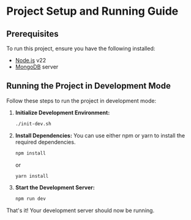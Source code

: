 # Project Setup and Running Guide

## Prerequisites
To run this project, ensure you have the following installed:
- [Node.js](https://nodejs.org/) v22
- [MongoDB](https://www.mongodb.com/) server

## Running the Project in Development Mode

Follow these steps to run the project in development mode:

1. **Initialize Development Environment:**
    ```bash
    ./init-dev.sh
    ```

2. **Install Dependencies:**
    You can use either npm or yarn to install the required dependencies.
    ```bash
    npm install
    ```
    or
    ```bash
    yarn install
    ```

3. **Start the Development Server:**
    ```bash
    npm run dev
    ```

That's it! Your development server should now be running.
